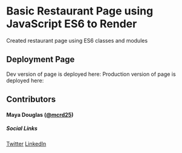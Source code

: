 # Basic Restaurant Page using JavaScript ES6 to Render
Created restaurant page using ES6 classes and modules

## Deployment Page
Dev version of page is deployed here: 
Production version of page is deployed here: 

## Contributors
#### Maya Douglas ([@mcrd25](https://github.com/mcrd25))
##### Social Links
[Twitter](https://twitter.com/mcrd25)
[LinkedIn](https://www.linkedin.com/in/mayadouglas/)
